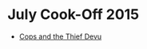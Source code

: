 # July Cook-Off 2015

* [Cops and the Thief Devu][]

[Cops and the Thief Devu]: https://www.codechef.com/COOK60/problems/COPS
